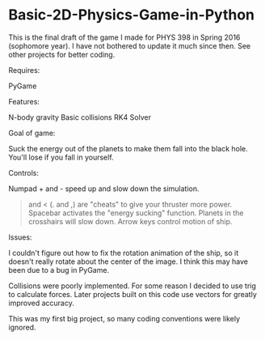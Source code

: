# Basic-2D-Physics-Game-in-Python

This is the final draft of the game I made for PHYS 398 in Spring 2016
(sophomore year). I have not bothered to update it much since then. See other 
projects for better coding.

Requires:

PyGame

Features: 

N-body gravity
Basic collisions
RK4 Solver

Goal of game: 

Suck the energy out of the planets to make them fall into the black hole.
You'll lose if you fall in yourself.

Controls: 

Numpad + and - speed up and slow down the simulation.
> and < (. and ,) are "cheats" to give your thruster more power.
Spacebar activates the "energy sucking" function. Planets in the crosshairs will slow down.
Arrow keys control motion of ship.
    
Issues:

I couldn't figure out how to fix the rotation animation of the ship, so it
doesn't really rotate about the center of the image. I think this may have
been due to a bug in PyGame.

Collisions were poorly implemented. For some reason I decided to use trig
to calculate forces. Later projects built on this code use vectors for
greatly improved accuracy.

This was my first big project, so many coding conventions were likely
ignored.
